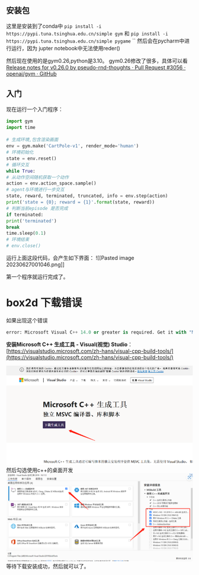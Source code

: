 
## 安装包 
这里是安装到了conda中
`pip install -i https://pypi.tuna.tsinghua.edu.cn/simple gym`
和
`pip install -i https://pypi.tuna.tsinghua.edu.cn/simple pygame`
``
然后会在pycharm中进行运行，因为 jupter notebook中无法使用reder()

然后现在使用的是gym0.26,python是3.10。
gym0.26修改了很多，具体可以看 [Release notes for v0.26.0 by pseudo-rnd-thoughts · Pull Request #3056 · openai/gym · GitHub](https://github.com/openai/gym/pull/3056)


## 入门
现在运行一个入门程序：

```python
import gym  
import time  
  
# 生成环境,包含渲染画面
env = gym.make('CartPole-v1', render_mode='human')  
# 环境初始化  
state = env.reset()  
# 循环交互  
while True:  
# 从动作空间随机获取一个动作  
action = env.action_space.sample()  
# agent与环境进行一步交互  
state, reward, terminated, truncated, info = env.step(action)  
print('state = {0}; reward = {1}'.format(state, reward))  
# 判断当前episode 是否完成  
if terminated:  
print('terminated')  
break  
time.sleep(0.1)  
# 环境结束  
# env.close()

```
运行上面这段代码，会产生如下界面：
![[Pasted image 20230627001046.png]]

第一个程序就运行完成了。


# box2d 下载错误
如果出现这个错误

```python
error: Microsoft Visual C++ 14.0 or greater is required. Get it with "Microsoft C++ Build Tools": https://visualstudio.microsoft.com/visual-cpp-build-tools/
```

**安装Microsoft C++ 生成工具 - Visual(视觉) Studio**：[https://visualstudio.microsoft.com/zh-hans/visual-cpp-build-tools/](https://visualstudio.microsoft.com/zh-hans/visual-cpp-build-tools/)

![](images/Pasted%20image%2020230821152151.png)
然后勾选使用c++的桌面开发
![](images/Pasted%20image%2020230821152205.png)
等待下载安装成功，然后就可以了。





















